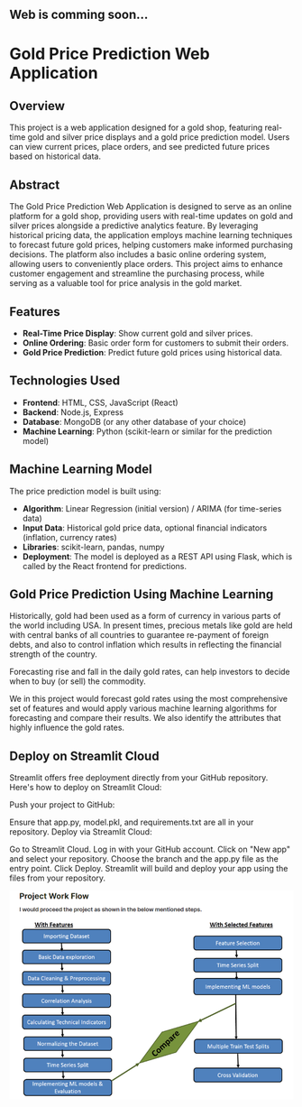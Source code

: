 ## Web is comming soon...
# Gold Price Prediction Web Application

## Overview
This project is a web application designed for a gold shop, featuring real-time gold and silver price displays and a gold price prediction model. Users can view current prices, place orders, and see predicted future prices based on historical data.

## Abstract

The Gold Price Prediction Web Application is designed to serve as an online platform for a gold shop, providing users with real-time updates on gold and silver prices alongside a predictive analytics feature. By leveraging historical pricing data, the application employs machine learning techniques to forecast future gold prices, helping customers make informed purchasing decisions. The platform also includes a basic online ordering system, allowing users to conveniently place orders. This project aims to enhance customer engagement and streamline the purchasing process, while serving as a valuable tool for price analysis in the gold market.


## Features
- **Real-Time Price Display**: Show current gold and silver prices.
- **Online Ordering**: Basic order form for customers to submit their orders.
- **Gold Price Prediction**: Predict future gold prices using historical data.

## Technologies Used
- **Frontend**: HTML, CSS, JavaScript (React)
- **Backend**: Node.js, Express
- **Database**: MongoDB (or any other database of your choice)
- **Machine Learning**: Python (scikit-learn or similar for the prediction model)

## Machine Learning Model
The price prediction model is built using:
- **Algorithm**: Linear Regression (initial version) / ARIMA (for time-series data)
- **Input Data**: Historical gold price data, optional financial indicators (inflation, currency rates)
- **Libraries**: scikit-learn, pandas, numpy
- **Deployment**: The model is deployed as a REST API using Flask, which is called by the React frontend for predictions.

## Gold Price Prediction Using Machine Learning
Historically, gold had been used as a form of currency in various parts of the world including USA. In present times, precious metals like gold are held with central banks of all countries to guarantee re-payment of foreign debts, and also to control inflation which results in reflecting the financial strength of the country.

Forecasting rise and fall in the daily gold rates, can help investors to decide when to buy (or sell) the commodity.

We in this project would forecast gold rates using the most comprehensive set of features and would apply various machine learning algorithms for forecasting and compare their results. We also identify the attributes that highly influence the gold rates.

## Deploy on Streamlit Cloud
Streamlit offers free deployment directly from your GitHub repository. Here's how to deploy on Streamlit Cloud:

Push your project to GitHub:

Ensure that app.py, model.pkl, and requirements.txt are all in your repository.
Deploy via Streamlit Cloud:

Go to Streamlit Cloud.
Log in with your GitHub account.
Click on "New app" and select your repository.
Choose the branch and the app.py file as the entry point.
Click Deploy.
Streamlit will build and deploy your app using the files from your repository.


![Alt text](https://github.com/Dashcloud-ML/Gold_Price_Pred/blob/main/Screenshot%202024-09-26%20233228.png)



